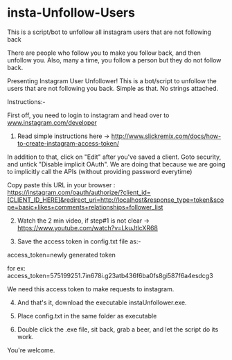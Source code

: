 # insta-Unfollow-Users
This is a script/bot to unfollow all instagram users that are not following back

There are people who follow you to make you follow back, and then unfollow you.
Also, many a time, you follow a person but they do not follow back.

Presenting Instagram User Unfollower! 
This is a bot/script to unfollow the users that are not following you back. Simple as that. No strings attached.

Instructions:-

First off, you need to login to instagram and head over to www.instagram.com/developer

1) Read simple instructions here -> http://www.slickremix.com/docs/how-to-create-instagram-access-token/ 

In addition to that, click on "Edit" after you've saved a client. Goto security, and untick "Disable implicit OAuth". We are doing that because we are going to implicitly call the APIs (without providing password everytime)

Copy paste this URL in your browser : https://instagram.com/oauth/authorize/?client_id=[CLIENT_ID_HERE]&redirect_uri=http://localhost&response_type=token&scope=basic+likes+comments+relationships+follower_list

2) Watch the 2 min video, if step#1 is not clear -> https://www.youtube.com/watch?v=LkuJtIcXR68

3) Save the access token in config.txt file as:-

access_token=newly generated token

for ex: access_token=575199251.7in678i.g23atb436f6ba0fs8gi587f6a4esdcg3

We need this access token to make requests to instagram.

4) And that's it, download the executable instaUnfollower.exe.

5) Place config.txt in the same folder as executable

6) Double click the .exe file, sit back, grab a beer, and let the script do its work.

You're welcome.
